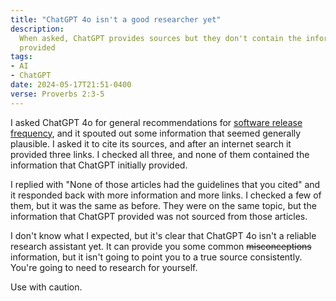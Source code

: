 ```yaml
---
title: "ChatGPT 4o isn't a good researcher yet"
description:
  When asked, ChatGPT provides sources but they don't contain the information
  provided
tags:
- AI
- ChatGPT
date: 2024-05-17T21:51-0400
verse: Proverbs 2:3-5
---
```


I asked ChatGPT 4o for general recommendations for
[software release frequency](/articles/astro-and-release-frequency/), and it
spouted out some information that seemed generally plausible. I asked it to cite
its sources, and after an internet search it provided three links. I checked all
three, and none of them contained the information that ChatGPT initially
provided.

I replied with "None of those articles had the guidelines that you cited" and it
responded back with more information and more links. I checked a few of them,
but it was the same as before. They were on the same topic, but the information
that ChatGPT provided was not sourced from those articles.

I don't know what I expected, but it's clear that ChatGPT 4o isn't a reliable
research assistant yet. It can provide you some common ~~misconceptions~~
information, but it isn't going to point you to a true source consistently.
You're going to need to research for yourself.

Use with caution.

